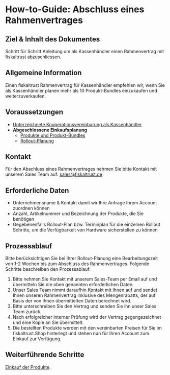 # How-to-Guide: Abschluss eines Rahmenvertrages

## Ziel & Inhalt des Dokumentes

Schritt für Schritt Anleitung um als Kassenhändler einen Rahmenvertrag mit fiskaltrust abzuschliessen.

## Allgemeine Information

Einen fiskaltrust Rahmenvertrag für Kassenhändler empfehlen wir, wenn Sie als Kassenhändler planen mehr als 10 Produkt-Bundles einzukaufen und weiterzuverkaufen.

## Voraussetzungen

- [Unterzeichnete Kooperationsvereinbarung als Kassenhändler](voraussetzungen-einkauf.md)
- **Abgeschlossene Einkaufsplanung**
  - [Produkte und Produkt-Bundles](..\01-produkte\README.md)
  - [Rollout-Planung](rollout-scenarios.md) 

## Kontakt

Für den Abschluss eines Rahmenvertrages nehmen Sie bitte Kontakt mit unserem Sales Team auf: 
sales@fiskaltrust.de

## Erforderliche Daten

- Unternehmensname & Kontakt damit wir Ihre Anfrage Ihrem Account zuordnen können
- Anzahl, Artikelnummer und Bezeichnung der Produkte, die Sie benötigen
- Gegebenenfalls Rollout-Plan bzw. Terminplan für die einzelnen Rollout Schritte, um die Verfügbarkeit von Hardware sicherstellen zu können

## Prozessablauf

Bitte berücksichtigen Sie bei Ihrer Rollout-Planung eine Bearbeitungszeit von 1-2 Wochen bis zum Abschluss des Rahmenvertrages. Folgende Schritte beschreiben den Prozessablauf:

1. Bitte nehmen Sie Kontakt mit unserem Sales-Team per Email auf und übermitteln Sie die oben genannten erforderlichen Daten.
2. Unser Sales Team nimmt daraufhin Kontakt mit Ihnen auf und sendet Ihnen unseren Rahmenvertrag inklusive des Mengenrabatts, der auf Basis der von Ihnen übermittelten Daten berechnet wird.
3. Bitte unterschreiben Sie den Vertrag und senden Sie ihn unser Sales Team zurück.
4. Nach erfolgreicher interner Prüfung wird der Vertrag gegengezeichnet und eine Kopie an Sie übermittelt.
5. Die bestellten Produkte werden mit den vereinbarten Preisen für Sie im fiskaltrust.Shop hinterlegt und stehen nun für Ihren Account zum Einkauf zur Verfügung.

## Weiterführende Schritte

[Einkauf der Produkte](02-purchase.md).



